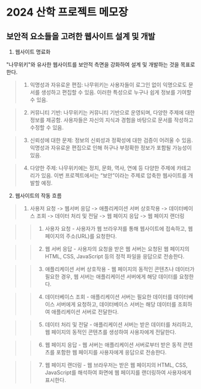 # 2024 산학 프로젝트 메모장
## 보안적 요소들을 고려한 웹사이트 설계 및 개발


1. 웹사이트 명료화

"나무위키"와 유사한 웹사이트를 보안적 측면을 강화하여 설계 및 개발하는 것을 목표로 한다.
> 1. 익명성과 자유로운 편집: 나무위키는 사용자들이 로그인 없이 익명으로도 문서를 생성하고 편집할 수
있음. 이러한 특성으로 누구나 쉽게 정보를 기여할 수 있음. 

> 2. 커뮤니티 기반: 나무위키는 커뮤니티 기반으로 운영되며, 다양한 주제에 대한 정보를 제공함. 사용자들은 자신의 지식과 경험을 바탕으로 문서를 작성하고 수정할 수 있음. 

> 3. 신뢰성에 대한 문제: 정보의 신뢰성과 정확성에 대한 검증이 어려울 수 있음. 익명성과 자유로운       편집으로 인해 허구나 부정확한 정보가 포함될 가능성이 있음. 

> 4. 다양한 주제: 나무위키에는 정치, 문화, 역사, 연예 등 다양한 주제에 카테고리가 있음. 이번         프로젝트에서는 “보안”이라는 주제로 압축한 웹사이트를 개발할 예정. 


2. 웹사이트의 작동 흐름

> 1. 사용저 요청 -> 웹서버 응답 -> 애플리케이션 서버 상호작용 -> 데이터베이스 조회 -> 데이터 처리 및 전달 -> 웹 페이지 응답 -> 웹 페이지 랜더링

>   > 1. 사용자 요청 - 사용자가 웹 브라우저를 통해 웹사이트에 접속하고, 웹 페이지의 주소(URL)를 요청한다.

>   > 2. 웹 서버 응답 - 사용자의 요청을 받은 웹 서버는 요청된 웹 페이지의 HTML, CSS, JavaScript 등의 정적 파일을 응답으로 전송한다.

>   > 3. 애플리케이션 서버 상호작용 - 웹 페이지의 동적인 콘텐츠나 데이터가 필요한 경우, 웹 서버는 애플리케이션 서버에게 해당 데이터를 요청한다.

>   > 4. 데이터베이스 조회 - 애플리케이션 서버는 필요한 데이터를 데이터베이스 서버에게 요청하고, 데이터베이스 서버는 해당 데이터를 조회하여 애플리케이션 서버로 전달한다.

>   > 5. 데이터 처리 및 전달 - 애플리케이션 서버는 받은 데이터를 처리하고, 웹 페이지의 동적인 콘텐츠를 생성하여 사용자에게 전달한다.

>   > 6. 웹 페이지 응답 - 웹 서버는 애플리케이션 서버로부터 받은 동적 콘텐츠를 포함한 웹 페이지를 사용자에게 응답으로 전송한다.

>   > 7. 웹 페이지 랜더링 - 웹 브라우저는 받은 웹 페이지의 HTML, CSS, JavaScript를 해석하여 화면에 웹 페이지를 랜더링하여 사용자에게 표시한다.

